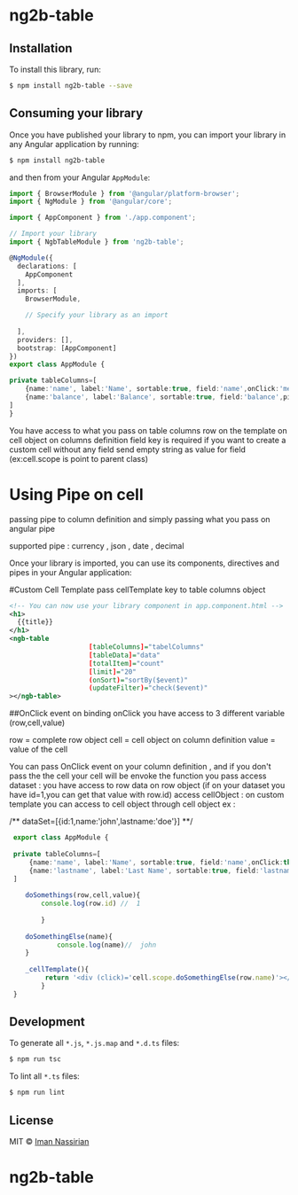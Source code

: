 # ng2b-table

## Installation

To install this library, run:

```bash
$ npm install ng2b-table --save
```

## Consuming your library

Once you have published your library to npm, you can import your library in any Angular application by running:

```bash
$ npm install ng2b-table
```

and then from your Angular `AppModule`:

```typescript
import { BrowserModule } from '@angular/platform-browser';
import { NgModule } from '@angular/core';

import { AppComponent } from './app.component';

// Import your library
import { NgbTableModule } from 'ng2b-table';

@NgModule({
  declarations: [
    AppComponent
  ],
  imports: [
    BrowserModule,

    // Specify your library as an import
    
  ],
  providers: [],
  bootstrap: [AppComponent]
})
export class AppModule { 

private tableColumns=[
    {name:'name', label:'Name', sortable:true, field:'name',onClick:'method on class',scope:this},
    {name:'balance', label:'Balance', sortable:true, field:'balance',pipe:'currency:en-Us:USD:true'},
]
}
```

You have access to what you pass on table columns row on the template on cell object
 on columns definition field key is required if you want to create a custom cell without any field send empty string as value for field
(ex:cell.scope is point to parent class)

# Using Pipe on cell

passing pipe to column definition and simply passing what you pass on angular pipe 

supported pipe : currency , json , date , decimal

Once your library is imported, you can use its components, directives and pipes in your Angular application:

#Custom Cell Template
pass cellTemplate key to table columns object 

```xml
<!-- You can now use your library component in app.component.html -->
<h1>
  {{title}}
</h1>
<ngb-table
                    [tableColumns]="tabelColumns"
                    [tableData]="data"
                    [totalItem]="count"
                    [limit]="20"
                    (onSort)="sortBy($event)"
                    (updateFilter)="check($event)"
></ngb-table>
```

##OnClick event
 on binding onClick you have access to 3 different variable (row,cell,value)  
 
 row = complete row object
 cell = cell object on column definition
 value = value of the cell
 
You can pass OnClick event on your column definition  , and if you don't pass the the cell your cell will be 
envoke the function you pass
 access dataset : you have access to row data on row object (if on your dataset you have id=1,you can get that value with row.id)
 access cellObject : on custom template you can access to cell object through cell object 
  ex :
  
  /**
  dataSet=[{id:1,name:'john',lastname:'doe'}]
  **/
  
```typescript  
 export class AppModule { 
 
 private tableColumns=[
     {name:'name', label:'Name', sortable:true, field:'name',onClick:this.doSomeThings,scope:this},
     {name:'lastname', label:'Last Name', sortable:true, field:'lastname',cellTemplate:this._cellTemplate()},
 ]
     
    doSomethings(row,cell,value){
        console.log(row.id) //  1
        
        }
        
    doSomethingElse(name){
            console.log(name)//  john
    }
        
    _cellTemplate(){
         return '<div (click)='cell.scope.doSomethingElse(row.name)'></div>'
        }
 }
 ```
## Development

To generate all `*.js`, `*.js.map` and `*.d.ts` files:

```bash
$ npm run tsc
```

To lint all `*.ts` files:

```bash
$ npm run lint
```






## License

MIT © [Iman Nassirian](mailto:e_nassiria@yahoo.com)
# ng2b-table
